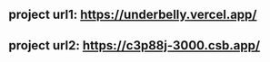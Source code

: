project url1: https://underbelly.vercel.app/
------
project url2: https://c3p88j-3000.csb.app/
------
